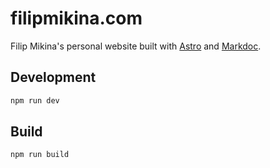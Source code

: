 # filipmikina.com

Filip Mikina's personal website built with [Astro](https://astro.build) and
[Markdoc](https://markdoc.dev).

## Development

```bash
npm run dev
```

## Build

```bash
npm run build
```

